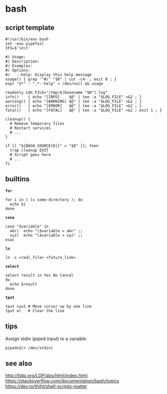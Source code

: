 # bash

## script template

```shell
#!/usr/bin/env bash
set -euo pipefail
IFS=$'\n\t'

#/ Usage:
#/ Description:
#/ Examples:
#/ Options:
#/   --help: Display this help message
usage() { grep '^#/' "$0" | cut -c4- ; exit 0 ; }
expr "$*" : ".*--help" > /dev/null && usage

readonly LOG_FILE="/tmp/$(basename "$0").log"
info()    { echo "[INFO]    $@" | tee -a "$LOG_FILE" >&2 ; }
warning() { echo "[WARNING] $@" | tee -a "$LOG_FILE" >&2 ; }
error()   { echo "[ERROR]   $@" | tee -a "$LOG_FILE" >&2 ; }
fatal()   { echo "[FATAL]   $@" | tee -a "$LOG_FILE" >&2 ; exit 1 ; }

cleanup() {
  # Remove temporary files
  # Restart services
  # ...
}

if [[ "${BASH_SOURCE[0]}" = "$0" ]]; then
  trap cleanup EXIT
  # Script goes here
  # ...
fi
```

## builtins

**`for`**
```shell
for i in ( ls some-directory ); do
  echo $i
done
```

**`case`**
```shell
case "$variable" in
  abc)  echo "\$variable = abc" ;;
  xyz)  echo "\$variable = xyz" ;;
esac
```

**`ln`**
```shell
ln -s <real_file> <future_link>
```

**`select`**
```shell
select result in Yes No Cancel
do
  echo $result
done
```

**`tput`**
```shell
tput cuu1 # Move cursor up by one line
tput el   # Clear the line
```

## tips

Assign stdin (piped input) to a variable.

```shell
piped=$(< /dev/stdin)
```

## see also

http://tldp.org/LDP/abs/html/index.html  
https://stackoverflow.com/documentation/bash/topics  
https://dev.to/thiht/shell-scripts-matter  
